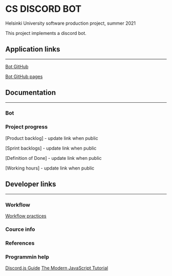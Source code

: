 # CS DISCORD BOT

Helsinki University software production project, summer 2021

This project implements a discord bot.

## Application links
---
[Bot GitHub](https://github.com/CS-DISCORD-BOT/cs-discord-bot)

[Bot GitHub pages](https://cs-discord-bot.github.io/project-info/)

## Documentation
---

### Bot

### Project progress
[Product backlog] - update link when public

[Sprint backlogs] - update link when public

[Definition of Done] - update link when public

[Working hours] - update link when public

## Developer links
---

### Workflow
[Workflow practices](/workflow.md)

### Cource info

### References

### Programmin help
[Discord.js Guide](https://discordjs.guide/)
[The Modern JavaScript Tutorial](https://javascript.info/)
